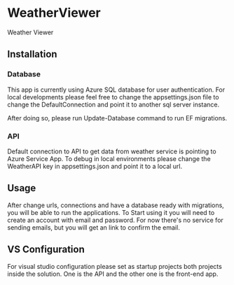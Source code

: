 # WeatherViewer
Weather Viewer

## Installation

### Database
This app is currently using Azure SQL database for user authentication. For local developments please feel free to change the appsettings.json file to change the DefaultConnection 
and point it to another sql server instance.

After doing so, please run Update-Database command to run EF migrations.

### API
Default connection to API to get data from weather service is pointing to Azure Service App. To debug in local environments please change the WeatherAPI key in appsettings.json and
point it to a local url.

## Usage
After change urls, connections and have a database ready with migrations, you will be able to run the applications. To Start using it you will need to create an account
with email and password. For now there's no service for sending emails, but you will get an link to confirm the email.

## VS Configuration
For visual studio configuration please set as startup projects both projects inside the solution. One is the API and the other one is the front-end app.
